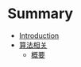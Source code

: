   # Summary

  * [Introduction](README.md)
  * [算法相关](ch0/01-preface.md)
      * [概要](ch0/02-summary.md)
